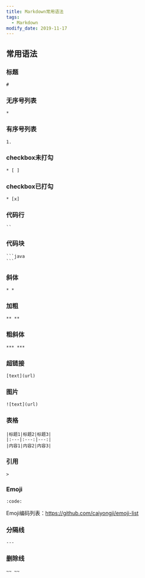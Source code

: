 ```yaml
---
title: Markdown常用语法
tags: 
  - Markdown
modify_date: 2019-11-17
---
```


## 常用语法

<!--more-->

### 标题

```
#
```

### 无序号列表

```
*
```

### 有序号列表

```
1.
```

### checkbox未打勾

```
* [ ]
```

### checkbox已打勾

```
* [x]
```

### 代码行

```
``
```

### 代码块

````
```java
```
````

### 斜体

```
* *
```

### 加粗

```
** **
```

### 粗斜体

```
*** ***
```

### 超链接

```
[text](url)
```

### 图片

```
![text](url)
```

### 表格

```
|标题1|标题2|标题3|
|:---|:---:|---:|
|内容1|内容2|内容3|
```

### 引用

```
>
```

### Emoji

```
:code:
```

Emoji编码列表：https://github.com/caiyongji/emoji-list

### 分隔线

```
---
```

### 删除线

```
~~ ~~
```

